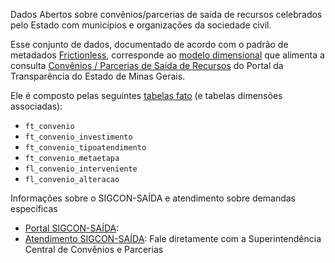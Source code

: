 Dados Abertos sobre convênios/parcerias de saída de recursos celebrados pelo Estado com municípios e organizações da sociedade civil.

Esse conjunto de dados, documentado de acordo com o padrão de metadados [Frictionless](https://frictionlessdata.io/), corresponde ao [modelo dimensional](https://pt.wikipedia.org/wiki/Modelagem_dimensional) que alimenta a consulta [Convênios / Parcerias de Saída de Recursos](https://www.transparencia.mg.gov.br/convenios/convenios-de-saida) do Portal da Transparência do Estado de Minas Gerais.

Ele é composto pelas seguintes [tabelas fato](https://pt.wikipedia.org/wiki/Tabela_de_fatos) (e tabelas dimensões associadas):

- `ft_convenio`
- `ft_convenio_investimento`
- `ft_convenio_tipoatendimento`
- `ft_convenio_metaetapa`
- `fl_convenio_interveniente`
- `fl_convenio_alteracao`

Informações sobre o SIGCON-SAÍDA e atendimento sobre demandas específicas
- [Portal SIGCON-SAÍDA](https://sigconsaida.mg.gov.br/):
- [Atendimento SIGCON-SAÍDA](mailto:atendimento@sigconsaida.mg.gov.br): Fale diretamente com a Superintendência Central de Convênios e Parcerias
